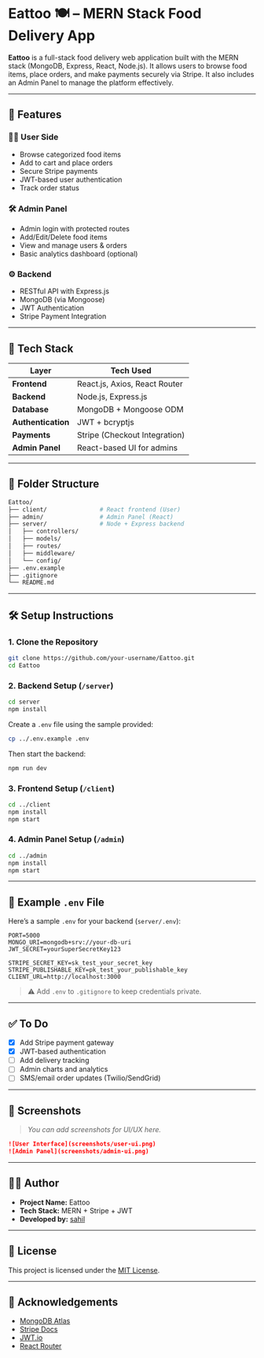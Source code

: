 # Eattoo 🍽️ – MERN Stack Food Delivery App

**Eattoo** is a full-stack food delivery web application built with the MERN stack (MongoDB, Express, React, Node.js). It allows users to browse food items, place orders, and make payments securely via Stripe. It also includes an Admin Panel to manage the platform effectively.

---

## 🚀 Features

### 👨‍🍳 User Side
- Browse categorized food items
- Add to cart and place orders
- Secure Stripe payments
- JWT-based user authentication
- Track order status

### 🛠 Admin Panel
- Admin login with protected routes
- Add/Edit/Delete food items
- View and manage users & orders
- Basic analytics dashboard (optional)

### ⚙️ Backend
- RESTful API with Express.js
- MongoDB (via Mongoose)
- JWT Authentication
- Stripe Payment Integration

---

## 🧱 Tech Stack

| Layer         | Tech Used                           |
|---------------|-------------------------------------|
| **Frontend**  | React.js, Axios, React Router       |
| **Backend**   | Node.js, Express.js                 |
| **Database**  | MongoDB + Mongoose ODM              |
| **Authentication** | JWT + bcryptjs                 |
| **Payments**  | Stripe (Checkout Integration)       |
| **Admin Panel** | React-based UI for admins         |

---

## 📁 Folder Structure

```bash
Eattoo/
├── client/               # React frontend (User)
├── admin/                # Admin Panel (React)
├── server/               # Node + Express backend
│   ├── controllers/
│   ├── models/
│   ├── routes/
│   ├── middleware/
│   └── config/
├── .env.example
├── .gitignore
└── README.md
````

---

## 🛠 Setup Instructions

### 1. Clone the Repository

```bash
git clone https://github.com/your-username/Eattoo.git
cd Eattoo
```

### 2. Backend Setup (`/server`)

```bash
cd server
npm install
```

Create a `.env` file using the sample provided:

```bash
cp ../.env.example .env
```

Then start the backend:

```bash
npm run dev
```

### 3. Frontend Setup (`/client`)

```bash
cd ../client
npm install
npm start
```

### 4. Admin Panel Setup (`/admin`)

```bash
cd ../admin
npm install
npm start
```

---

## 🔐 Example `.env` File

Here’s a sample `.env` for your backend (`server/.env`):

```env
PORT=5000
MONGO_URI=mongodb+srv://your-db-uri
JWT_SECRET=yourSuperSecretKey123

STRIPE_SECRET_KEY=sk_test_your_secret_key
STRIPE_PUBLISHABLE_KEY=pk_test_your_publishable_key
CLIENT_URL=http://localhost:3000
```

> ⚠️ Add `.env` to `.gitignore` to keep credentials private.

---

## ✅ To Do

* [x] Add Stripe payment gateway
* [x] JWT-based authentication
* [ ] Add delivery tracking
* [ ] Admin charts and analytics
* [ ] SMS/email order updates (Twilio/SendGrid)

---

## 📸 Screenshots

> *You can add screenshots for UI/UX here.*

```markdown
![User Interface](screenshots/user-ui.png)
![Admin Panel](screenshots/admin-ui.png)
```

---

## 🧑‍💻 Author

* **Project Name:** Eattoo
* **Tech Stack:** MERN + Stripe + JWT
* **Developed by:** [sahil ](https://github.com/sahilmd01)

---

## 📜 License

This project is licensed under the [MIT License](LICENSE).

---

## 🙌 Acknowledgements

* [MongoDB Atlas](https://www.mongodb.com/cloud/atlas)
* [Stripe Docs](https://stripe.com/docs)
* [JWT.io](https://jwt.io)
* [React Router](https://reactrouter.com/)


